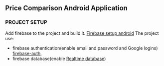 ## Price Comparison Android Application

### PROJECT SETUP
Add firebase to the project and build it.
[Firebase setup android](https://firebase.google.com/docs/android/setup)
The project use:
- firebase authentication(enable email and password and Google logins) [firebase-auth](https://firebase.google.com/docs/auth/android/start),
- firebase database(enable [Realtime database](https://firebase.google.com/docs/database/android/start))

